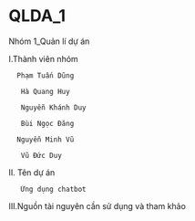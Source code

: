 # QLDA_1
Nhóm 1_Quản lí dự án 

I.Thành viên nhóm 

      Phạm Tuấn Dũng 

       Hà Quang Huy 

       Nguyễn Khánh Duy 

       Bùi Ngọc Đăng 

      Nguyễn Minh Vũ 

       Vũ Đức Duy 

II. Tên dự án 

       Ứng dụng chatbot 

III.Nguồn tài nguyên cần sử dụng và tham khảo 

 
